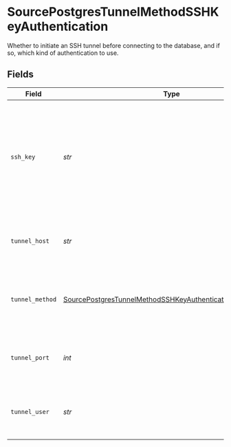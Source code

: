 # SourcePostgresTunnelMethodSSHKeyAuthentication

Whether to initiate an SSH tunnel before connecting to the database, and if so, which kind of authentication to use.


## Fields

| Field                                                                                                                                           | Type                                                                                                                                            | Required                                                                                                                                        | Description                                                                                                                                     | Example                                                                                                                                         |
| ----------------------------------------------------------------------------------------------------------------------------------------------- | ----------------------------------------------------------------------------------------------------------------------------------------------- | ----------------------------------------------------------------------------------------------------------------------------------------------- | ----------------------------------------------------------------------------------------------------------------------------------------------- | ----------------------------------------------------------------------------------------------------------------------------------------------- |
| `ssh_key`                                                                                                                                       | *str*                                                                                                                                           | :heavy_check_mark:                                                                                                                              | OS-level user account ssh key credentials in RSA PEM format ( created with ssh-keygen -t rsa -m PEM -f myuser_rsa )                             |                                                                                                                                                 |
| `tunnel_host`                                                                                                                                   | *str*                                                                                                                                           | :heavy_check_mark:                                                                                                                              | Hostname of the jump server host that allows inbound ssh tunnel.                                                                                |                                                                                                                                                 |
| `tunnel_method`                                                                                                                                 | [SourcePostgresTunnelMethodSSHKeyAuthenticationTunnelMethod](../../models/shared/sourcepostgrestunnelmethodsshkeyauthenticationtunnelmethod.md) | :heavy_check_mark:                                                                                                                              | Connect through a jump server tunnel host using username and ssh key                                                                            |                                                                                                                                                 |
| `tunnel_port`                                                                                                                                   | *int*                                                                                                                                           | :heavy_check_mark:                                                                                                                              | Port on the proxy/jump server that accepts inbound ssh connections.                                                                             | 22                                                                                                                                              |
| `tunnel_user`                                                                                                                                   | *str*                                                                                                                                           | :heavy_check_mark:                                                                                                                              | OS-level username for logging into the jump server host.                                                                                        |                                                                                                                                                 |